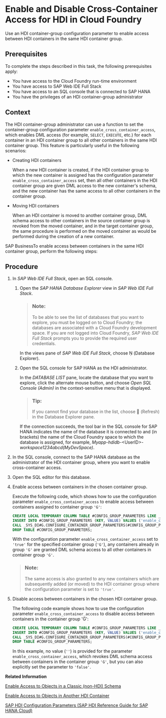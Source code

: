 <!-- loio3447f9706b3a42fc9840a3dac389e426 -->

<link rel="stylesheet" type="text/css" href="../css/sap-icons.css"/>

# Enable and Disable Cross-Container Access for HDI in Cloud Foundry

Use an HDI container-group configuration parameter to enable access between HDI containers in the same HDI container group.



<a name="loio3447f9706b3a42fc9840a3dac389e426__prereq_mkk_w1t_ytb"/>

## Prerequisites

To complete the steps described in this task, the following prerequisites apply:

-   You have access to the Cloud Foundry run-time environment
-   You have access to SAP Web IDE Full Stack
-   You have access to an SQL console that is connected to SAP HANA
-   You have the privileges of an HDI container-group administrator



## Context

The HDI container-group administrator can use a function to set the container-group configuration parameter `enable_cross_container_access`, which enables DML access \(for example, `SELECT`, `EXECUTE`, etc.\) for each container in an HDI container group to all other containers in the same HDI container group. This feature is particularly useful in the following scenarios:

-   Creating HDI containers

    When a new HDI container is created, if the HDI container group to which the new container is assigned has the configuration parameter `enable_cross_container_access` set, then all other containers in the HDI container group are given DML access to the new container's schema, and the new container has the same access to all other containers in the container group.

-   Moving HDI containers

    When an HDI container is moved to another container group, DML schema access to other containers in the source container group is revoked from the moved container, and in the target container group, the same procedure is performed on the moved container as would be performed during the creation of a new container.


SAP BusinessTo enable access between containers in the same HDI container group, perform the following steps:



## Procedure

1.  In *SAP Web IDE Full Stack*, open an SQL console.

    1.  Open the *SAP HANA Database Explorer* view in *SAP Web IDE Full Stack*.

        > ### Note:  
        > To be able to see the list of databases that you want to explore, you must be logged on to Cloud Foundry; the databases are associated with a Cloud Foundry development space. If you are not logged into Cloud Foundry, *SAP Web IDE Full Stack* prompts you to provide the required user credentials.

        In the views pane of *SAP Web IDE Full Stack*, choose <span class="SAP-icons-watt"></span> \(Database Explorer\).

    2.  Open the SQL console for SAP HANA as the HDI administrator.

        In the *DATABASE LIST* pane, locate the database that you want to explore, click the alternate mouse button, and choose *Open SQL Console \(Admin\)* in the context-sensitive menu that is displayed.

        > ### Tip:  
        > If you cannot find your database in the list, choose <span class="FPA-icons-V3"></span> \(Refresh\) in the Database Explorer pane.

        If the connection succeeds, the tool bar in the SQL console for SAP HANA indicates the name of the database it is connected to and \(in brackets\) the name of the Cloud Foundry space to which the database is assigned, for example, *Myapp-hdidb-*<UserID\>*-workspace1234abcd\(MyDevSpace\)*.


2.  In the SQL console, connect to the SAP HANA database as the administrator of the HDI container group, where you want to enable cross-container access.

3.  Open the SQL editor for this database.

4.  Enable access between containers in the chosen container group.

    Execute the following code, which shows how to use the configuration parameter `enable_cross_container_access` to enable access between containers assigned to container group `'G'`:

    ```sql
    CREATE LOCAL TEMPORARY COLUMN TABLE #CONFIG_GROUP_PARAMETERS LIKE _SYS_DI.TT_PARAMETERS; 
    INSERT INTO #CONFIG_GROUP_PARAMETERS (KEY, VALUE) VALUES ('enable_cross_container_access', 'true'); 
    CALL _SYS_DI#G.CONFIGURE_CONTAINER_GROUP_PARAMETERS(#CONFIG_GROUP_PARAMETERS, _SYS_DI.T_NO_PARAMETERS, ?, ?, ?);  
    DROP TABLE #CONFIG_GROUP_PARAMETERS; 
    ```

    With the configuration parameter `enable_cross_container_access` set to `'true'` for the specified container group \(`'G'`\), any containers already in group `'G'` are granted DML schema access to all other containers in container group `'G'`.

    > ### Note:  
    > The same access is also granted to any new containers which are subsequently added \(or moved\) to the HDI container group where the configuration parameter is set to `'true'`.

5.  Disable access between containers in the chosen HDI container group.

    The following code example shows how to use the configuration parameter `enable_cross_container_access` to disable access between containers in the container group 'G':

    ```sql
    CREATE LOCAL TEMPORARY COLUMN TABLE #CONFIG_GROUP_PARAMETERS LIKE _SYS_DI.TT_PARAMETERS; 
    INSERT INTO #CONFIG_GROUP_PARAMETERS (KEY, VALUE) VALUES ('enable_cross_container_access', ''); 
    CALL _SYS_DI#G.CONFIGURE_CONTAINER_GROUP_PARAMETERS(#CONFIG_GROUP_PARAMETERS, _SYS_DI.T_NO_PARAMETERS, ?, ?, ?); 
    DROP TABLE #CONFIG_GROUP_PARAMETERS; 
    ```

    In this example, no value \(`''`\) is provided for the parameter `enable_cross_container_access`, which revokes DML schema access between containers in the container group `'G'`, but you can also explicitly set the parameter to `'false'`.


**Related Information**  


[Enable Access to Objects in a Classic \(non-HDI\) Schema](enable-access-to-objects-in-a-classic-non-hdi-schema-402944b.md "Use a synonym to enable access to objects in a database schema that is not managed by SAP HDI (for example, ERP).")

[Enable Access to Objects in Another HDI Container](enable-access-to-objects-in-another-hdi-container-4adba34.md "Use a synonym to enable access to another HDI container.")

[SAP HDI Configuration Parameters \(SAP HDI Reference Guide for SAP HANA Cloud\)](https://help.sap.com/docs/HANA_CLOUD_DATABASE/c2cc2e43458d4abda6788049c58143dc/1d9582a464344b6c86bcd3489dca7554.html)

